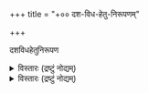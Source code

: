 +++
title = "+०० दश-विध-हेतु-निरूपणम्"

+++

दशविधहेतुनिरूपण  

<details><summary>विस्तारः (द्रष्टुं नोद्यम्)</summary>

Srinivasamakhi Vedantadesika: Dasavidhahetunirupana (part of the Vaikhanasasutratatparyacintamani)  
Based on (pp. 1-122) the of the Devanāgarī-ed. by R. Parthasarathi Bhattacarya:  
Śrīvaikhānasagṛhyasūtra (= DHN[D]); 2 vols., Akulamannāḍu, 1967 (reprint Tirupati, 1997/98).  
  
  
Input by Ute Hüsken  

  ### सङ्क्षेपाः
अग्निपुराणम्- अग्निपुराणम्।   
आपस्तम्बीयधर्मसूत्रम्- आपस्तम्बीयधर्मसूत्रम्।   
आपस्तम्बगृह्यसूत्रम्- आपस्तम्बगृह्यसूत्रम्।   
आनन्द-संहिता- आनन्द-संहिता।  
अष्टाध्यायी- पानिनिऽस् अछ्त् ब्üछेर् ग्रम्मतिस्छेर् रेगेल्न्।   
आश्वलायनगृह्यसूत्रम्- आश्वलायनगृह्यसूत्र।   
अव्- अथर्वसंहिता।   
भागवतपुराणम्- श्रीमद् भागवत महापुराणम्।  
बौधायन-धर्म-सूत्रम्- दस् बौधायन-धर्मसूत्र।   
बौधायन-गृह्य-सूत्रम्- थे बोधायन गृह्यसूत्र।   
बौधायन-गृह्य-शेष-सूत्रम्- प्प्। १७७-३७६ इन् बौधायन-गृह्य-सूत्रम्।  
भगवद्गीता- भगवद्गीता। स्। महाभारतम् (६।२३।१-४०।७८)।  
ब्रह्म-कैवर्त-पुराणम्- श्रीब्रह्मवैवर्तपुराणम्।   
ब्रह्माण्ड-पुराणम्- ब्रह्माण्डपुराण ओफ़् कृष्ण द्वैपायन व्यास।   
ब्रह्म-पुराणम्- सन्स्क्रित् इन्दिचेस् अन्द् तेxत् ओफ़् थे ब्रह्मपुराण।   
बृहद्ब्रह्मस्- बृहद्ब्रह्मसंहिता।   
छान्दोग्य-ब्राह्मणम्- छान्दोग्यब्राह्मण।   
छान्दोग्योपनिषत्- ख्âन्दोजोपनिस्हद्।   
दशविधहेतुनिरूपणम्[द्]: दशविधहेतुनिरूपण ब्य् श्रीनिवास दीक्षित।   
दशविधहेतुनिरूपणम्[त्]: दशविधहेतुनिरूपण ब्य् श्रीनिवास दीक्षित [तेलुगु छरच्तेर्स्]  
द्ह्न्व्- दशविधहेतुनिरूपणव्याख्यान   
गर्भोपनिषद्- गर्भोपनिषद्।   
गरुडपुराणम्- श्रीगरुडमहापुराणम्।   
गौतम-धर्म-सूत्रम्- थे इन्स्तितुतेस् ओफ़् गौतम।   
गोभिलीयगृह्यसूत्रम्- गोभिलीयगृह्यसूत्र।   
वैखानसगृह्यपरिशिष्टसूत्रम्- वैखानसगृह्यपरिशिष्टसूत्र।   
हरिवंशः- थे हरिवम्श (सुप्प्ल्। तो महाभारतम्)।   
हिर्गृस्- हिरण्यकेशिगृह्यसूत्रम्।   
ईश्वरसंहिता- ईश्वरसंहिता।   
जयाख्यसंहिता- जयाख्यसंहिता।   
कैवल्यउ- कैवल्योपनिषद्।   
कपिञ्जलसंहिता- कपिञ्जलसंहिता।   
काठकगृस्- थे काठकगृह्यसूत्र।  
ख- खिलाधिकार (खिलतन्त्र)   
खादिरगृस्- खादिरगृह्यसूत्रम्।   
ज्ञानकाण्डः (काश्यपसंहिता)- ज्ञानकाण्ड (काश्यपसंहिता)।  
क्र- क्रियाधिकार।   
कूर्म-पुराणम्- श्री-कूर्ममहापुराणम्।  
लिङ्ग-पुराणम्- लिङ्गमहापुराणम्।   
महोपनिषद्- महोपनिषद्।   
मनु-स्मृतिः- थे मनु स्मृति।   
मनुगृस्- मानवगृह्यसूत्र ओफ़् थे मैत्रायणीय शाखा।  
मर्कण्डेयप्- श्री-मार्कण्डेयमहापुराणम्।   
मत्स्यप्- मत्स्यमहापुराणम्।   
महाभारतम्- महाभारत।   
मोप्- मोक्षोपायप्रदीपिका ब्य् रघुपतिभट्टाचार्य।   
मुद्गलउ- मुद्गलोपनिषद्।   
मुण्डकउ- मुण्डकोपनिषद्।  
नारदप्- नारदपुराण।   
नरसिंहप्- नृसिंहपुराण।   
निरुक्त- [यास्क] थे निघन्तु अन्द् थे निरुक्त।  
न्व्ब्- वैखानसकल्पसूत्रभाष्य (वैखानससूत्रभाष्य; वैखानसगृह्यसूत्रभाष्य)।   
पद्मप्- श्री पद्ममहापुराणम्।   
पाद्म-संहिता- पाद्म सम्हिता।   
पारमेश्वरस्- पाञ्चरात्रान्तर्गता पारमेश्वरसंहिता।   
पराशरस्- पराशर संहिता।  
पार्गृस्- पारस्करगृह्यसूत्र।   
पौष्करसंहिता- पाञ्चरात्रागमे रत्नत्रयान्तर्गता पौष्करसंहिता।   
प्र- प्रकीर्णाधिकार।   
पाञ्चरात्ररक्षा- श्री पाञ्चरात्ररक्षा।  
पुरातन्त्र- पुरातन्त्र।  
पूर्वप्- पूर्वप्रयोग।  
राम्- थे पाद इन्देx ओफ़् थे वाल्मिकि रामायण।   
Ṛव्- थे ह्य्म्न्स् ओफ़् थे रिग्-वेद इन् थे सम्हित अन्द् पद तेxत्स्।   
स- समूर्तार्चनाधिकरण।  
साम्बप्- साम्बपुराणम्।   
सम्मयू- संस्कारमयूख।  
सनत्क्स्- सनत्कुमार-संहिता ओफ़् थे पाञ्चरात्रागम।   
शाङ्खायनगृस्- शाङ्खायनगृह्यसूत्र।  
सनुक्र्- सूत्रानुक्रमणिका।  
शतपथब्र्- थे शतपथ ब्राह्मण इन् थे काण्वीय रेचेन्सिओन्।   
सात्त्वतस्- सात्वत-संहिता।  
स्द्- सूत्रदर्पण (श्री-वैखानस-सूत्रदर्पण)।  
स्द्च्- श्रीनिवासदीक्षितेन्द्रचरित्र।  
शेषस्- शेषसंहिता - श्रीपाञ्चरात्राभिधा भगवच्छास्त्रे सकलसंहितासारभूता शेषसंहिता।  
स्कन्दप्- थे स्कन्दपुराण।  
श्रीप्रश्नस्- श्रीप्रश्न सम्हिता।   
स्र्-वृत्ति- प्रयोगवृत्ति।  
सुप्रभेदागमः- [सुप्रभेदागम] सुप्रपेताकमम्।  
श्वेतु- श्वेताश्वतरोपनिषद्।   
स्य्-न्- निबन्धन।   
ता- तैत्तिरीयारण्यकम्।   
त्ब्- थे तैत्तिरीय ब्राह्मण ओफ़् थे ब्लच्क् यजुर् वेद।  
तात्पर्यचिन्तामणिः- तात्पर्यचिन्तामणि।  
त्स्- थे तैत्तिरीय संहिता ओफ़् थे ब्लच्क् यजुर्वेद।   
व- वासाधिकार (वासनाधिकार)।  
वैक्स्म्स्- वैखानसस्मार्तसूत्र।  
वराह-पुराणम्- श्री वराहपुराणम्।  
वासिष्ठध्श्- वासिष्ठधर्मशास्त्र।  
विष्णुधर्मः- विष्णुधर्मः।  
विष्णुधर्मोत्तरप्- श्रीविष्णुधर्मोत्तरपुराणम्।  
विष्णु-पुराणम्- श्रीविष्णुमहापुराणम्।  
विष्णुस्मृति- विष्णुस्मृतिः।  
विष्वक्सेन-संहिता- विष्वक्सेन संहिता।  
विश्वमित्रस्- विश्वामित्रसंहिता।   
विवाहप्- विवाहप्रयोग।  
व्क्- विमानार्चनकल्प (वैखानसागम, मरीचिसंहिता)।  
व्म्म्- वैखानसमहिममञ्जरी।  
व्म्प्- वैखानसमन्त्रप्रश्न (वैखानससंहिता)।   
वृद्धहारीत- वृद्धहारीतस्मृति।  
व्य्-वृत्ति- वृत्ति देस् वसन्तयाजिन्।  
य- यज्ञाधिकार  
याज्ञवल्क्यध्श्- याज्नवल्क्य स्मृति।
</details>


<details><summary>विस्तारः (द्रष्टुं नोद्यम्)</summary>

Source: [TW](https://archive.org/details/in.ernet.dli.2015.383063/page/n81/mode/2up)
</details>
